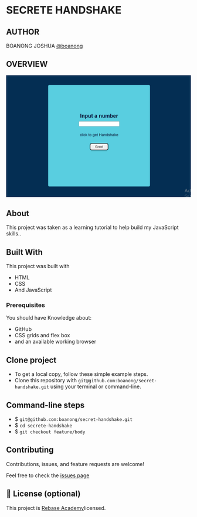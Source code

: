 # SECRETE HANDSHAKE

## AUTHOR
BOANONG JOSHUA
[@boanong](https://github.com/boanong)

## OVERVIEW
  ![home page](assets/media/images/preview.PNG)


## About

This project was taken as a learning tutorial to help build my JavaScript skills..

## Built With
  This project was built with
- HTML
- CSS
- And JavaScript

### Prerequisites

 You should have Knowledge about:

- GitHub
- CSS grids and flex box
- and an available working browser

## Clone project

- To get a local copy, follow these simple example steps.
- Clone this repository with `git@github.com:boanong/secret-handshake.git` using your terminal or command-line.

## Command-line steps

- $ `git@github.com:boanong/secret-handshake.git`
- $ `cd secrete-handshake`
- $ `git checkout feature/body`

## Contributing

Contributions, issues, and feature requests are welcome!

Feel free to check the [issues page](https://github.com/boanong/secret-handshake/issues)

## 📝 License (optional)

This project is [Rebase Academy](./LICENSE)licensed.
